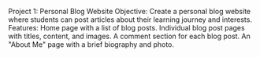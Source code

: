 Project 1: Personal Blog Website
Objective: Create a personal blog website where students can post articles about their learning journey and interests.
Features:
Home page with a list of blog posts.
Individual blog post pages with titles, content, and images.
A comment section for each blog post.
An "About Me" page with a brief biography and photo.